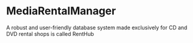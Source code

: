 # MediaRentalManager
A robust and user-friendly database system made exclusively for CD and DVD rental shops is called RentHub
